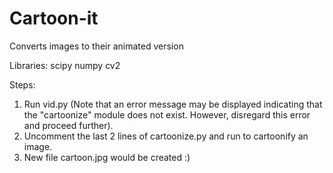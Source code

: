 # Cartoon-it
Converts images to their animated version

Libraries:
scipy 
numpy 
cv2

Steps:
1. Run vid.py (Note that an error message may be displayed indicating that the "cartoonize" module does not exist. However, disregard this error and proceed further).
2. Uncomment the last 2 lines of cartoonize.py and run to cartoonify an image.
3. New file cartoon.jpg would be created :)
